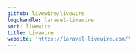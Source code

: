 ```yaml
---
github: livewire/livewire
logohandle: laravel-livewire
sort: livewire
title: Livewire
website: 'https://laravel-livewire.com/'
---
```

